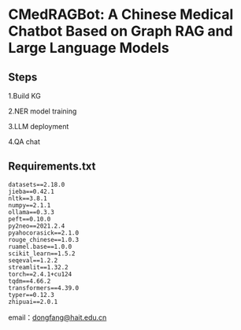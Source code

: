 # CMedRAGBot: A Chinese Medical Chatbot Based on Graph RAG and Large Language Models

## Steps

1.Build KG

2.NER model training

3.LLM deployment

4.QA chat

## Requirements.txt

```
datasets==2.18.0
jieba==0.42.1
nltk==3.8.1
numpy==2.1.1
ollama==0.3.3
peft==0.10.0
py2neo==2021.2.4
pyahocorasick==2.1.0
rouge_chinese==1.0.3
ruamel.base==1.0.0
scikit_learn==1.5.2
seqeval==1.2.2
streamlit==1.32.2
torch==2.4.1+cu124
tqdm==4.66.2
transformers==4.39.0
typer==0.12.3
zhipuai==2.0.1
```

email：dongfang@hait.edu.cn

